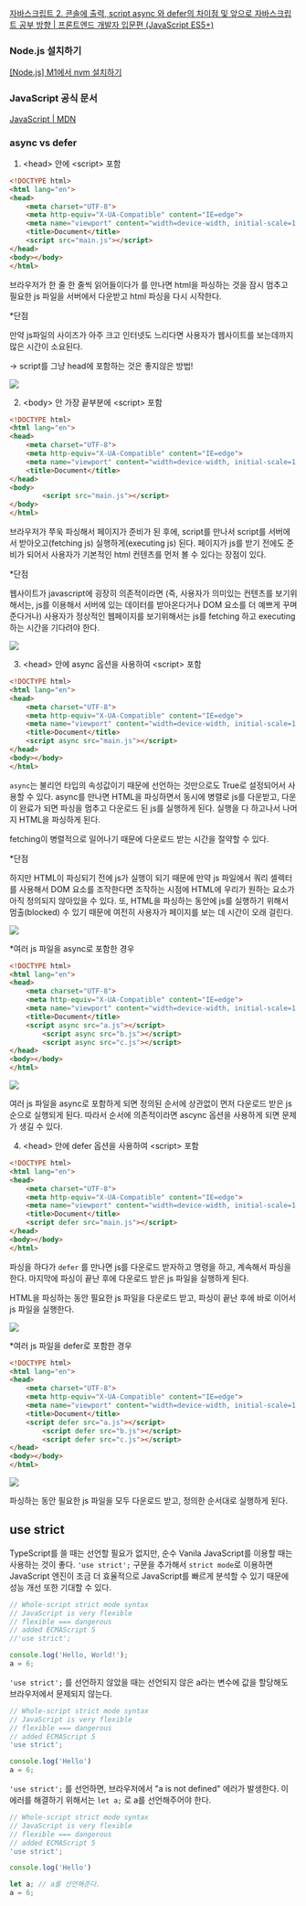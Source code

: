 [자바스크립트 2. 콘솔에 출력, script async 와 defer의 차이점 및 앞으로 자바스크립트 공부 방향 | 프론트엔드 개발자 입문편 (JavaScript ES5+)](https://youtu.be/tJieVCgGzhs)

### Node.js 설치하기

[[Node.js] M1에서 nvm 설치하기](https://cotak.tistory.com/156?category=456808)

### JavaScript 공식 문서

[JavaScript | MDN](https://developer.mozilla.org/en-US/docs/Web/JavaScript)

### async vs defer

1. &lt;head&gt; 안에 &lt;script&gt; 포함

```html
<!DOCTYPE html>
<html lang="en">
<head>
    <meta charset="UTF-8">
    <meta http-equiv="X-UA-Compatible" content="IE=edge">
    <meta name="viewport" content="width=device-width, initial-scale=1.0">
    <title>Document</title>
    <script src="main.js"></script>
</head>
<body></body>
</html>
```

브라우저가 한 줄 한 줄씩 읽어들이다가 <script src="main.js"></script>를 만나면 html을 파싱하는 것을 잠시 멈추고 필요한 js 파일을 서버에서 다운받고 html 파싱을 다시 시작한다.

*단점

만약 js파일의 사이즈가 아주 크고 인터넷도 느리다면 사용자가 웹사이트를 보는데까지 많은 시간이 소요된다. 

→ script를 그냥 head에 포함하는 것은 좋지않은 방법!

<img src="/Users/eun/TIL/javascript/img/head 안에 script 포함.png">

2. &lt;body&gt; 안 가장 끝부분에 &lt;script&gt; 포함

```html
<!DOCTYPE html>
<html lang="en">
<head>
    <meta charset="UTF-8">
    <meta http-equiv="X-UA-Compatible" content="IE=edge">
    <meta name="viewport" content="width=device-width, initial-scale=1.0">
    <title>Document</title>
</head>
<body>
		<script src="main.js"></script>
</body>
</html>
```

브라우저가 쭈욱 파싱해서 페이지가 준비가 된 후에, script를 만나서 script를 서버에서 받아오고(fetching js) 실행하게(executing js) 된다. 페이지가 js를 받기 전에도 준비가 되어서 사용자가 기본적인 html 컨텐츠를 먼저 볼 수 있다는 장점이 있다.

*단점

웹사이트가 javascript에 굉장히 의존적이라면 (즉, 사용자가 의미있는 컨텐츠를 보기위해서는, js를 이용해서 서버에 있는 데이터를 받아온다거나 DOM 요소를 더 예쁘게 꾸며준다거나) 사용자가 정상적인 웹페이지를 보기위해서는 js를 fetching 하고 executing 하는 시간을 기다려야 한다.

<img src="/Users/eun/TIL/javascript/img/body 안에 script 포함.png">

3. &lt;head> 안에 async 옵션을 사용하여 &lt;script> 포함

```html
<!DOCTYPE html>
<html lang="en">
<head>
    <meta charset="UTF-8">
    <meta http-equiv="X-UA-Compatible" content="IE=edge">
    <meta name="viewport" content="width=device-width, initial-scale=1.0">
    <title>Document</title>
    <script async src="main.js"></script>
</head>
<body></body>
</html>
```

`async`는 불리언 타입의 속성값이기 때문에 선언하는 것만으로도 True로 설정되어서 사용할 수 있다. async를 만나면 HTML을 파싱하면서 동시에 병렬로 js를 다운받고, 다운이 완료가 되면 파싱을 멈추고 다운로드 된 js를 실행하게 된다. 실행을 다 하고나서 나머지 HTML을 파싱하게 된다.

fetching이 병렬적으로 일어나기 때문에 다운로드 받는 시간을 절약할 수 있다.

*단점

하지만 HTML이 파싱되기 전에 js가 실행이 되기 때문에 만약 js 파일에서 쿼리 셀렉터를 사용해서 DOM 요소를 조작한다면 조작하는 시점에 HTML에 우리가 원하는 요소가 아직 정의되지 않아있을 수 있다. 또, HTML을 파싱하는 동안에 js를 실행하기 위해서 멈출(blocked) 수 있기 때문에 여전히 사용자가 페이지를 보는 데 시간이 오래 걸린다.

<img src="/Users/eun/TIL/javascript/img/async.png">

*여러 js 파일을 async로 포함한 경우

```html
<!DOCTYPE html>
<html lang="en">
<head>
    <meta charset="UTF-8">
    <meta http-equiv="X-UA-Compatible" content="IE=edge">
    <meta name="viewport" content="width=device-width, initial-scale=1.0">
    <title>Document</title>
    <script async src="a.js"></script>
		<script async src="b.js"></script>
		<script async src="c.js"></script>
</head>
<body></body>
</html>
```

<img src="/Users/eun/TIL/javascript/img/async2.png">

여러 js 파일을 async로 포함하게 되면 정의된 순서에 상관없이 먼저 다운로드 받은 js 순으로 실행되게 된다. 따라서 순서에 의존적이라면 ascync 옵션을 사용하게 되면 문제가 생길 수 있다.

4. &lt;head> 안에 defer 옵션을 사용하여 &lt;script> 포함

```html
<!DOCTYPE html>
<html lang="en">
<head>
    <meta charset="UTF-8">
    <meta http-equiv="X-UA-Compatible" content="IE=edge">
    <meta name="viewport" content="width=device-width, initial-scale=1.0">
    <title>Document</title>
    <script defer src="main.js"></script>
</head>
<body></body>
</html>
```

파싱을 하다가 `defer` 를 만나면 js를 다운로드 받자하고 명령을 하고, 계속해서 파싱을 한다. 마지막에 파싱이 끝난 후에 다운로드 받은 js 파일을 실행하게 된다.

HTML을 파싱하는 동안 필요한 js 파일을 다운로드 받고, 파싱이 끝난 후에 바로 이어서 js 파일을 실행한다.

<img src="/Users/eun/TIL/javascript/img/defer.png">

*여러 js 파일을 defer로 포함한 경우

```html
<!DOCTYPE html>
<html lang="en">
<head>
    <meta charset="UTF-8">
    <meta http-equiv="X-UA-Compatible" content="IE=edge">
    <meta name="viewport" content="width=device-width, initial-scale=1.0">
    <title>Document</title>
    <script defer src="a.js"></script>
		<script defer src="b.js"></script>
		<script defer src="c.js"></script>
</head>
<body></body>
</html>
```

<img src="/Users/eun/TIL/javascript/img/defer2.png">

파싱하는 동안 필요한 js 파일을 모두 다운로드 받고, 정의한 순서대로 실행하게 된다.

## use strict

TypeScript를 쓸 때는 선언할 필요가 없지만, 순수 Vanila JavaScript를 이용할 때는 사용하는 것이 좋다. `'use strict';` 구문을 추가해서 `strict mode`로 이용하면 JavaScript 엔진이 조금 더 효율적으로 JavaScript를 빠르게 분석할 수 있기 때문에 성능 개선 또한 기대할 수 있다.

```jsx
// Whole-script strict mode syntax
// JavaScript is very flexible
// flexible === dangerous
// added ECMAScript 5
//'use strict';

console.log('Hello, World!');
a = 6;
```

`'use strict';` 를 선언하지 않았을 때는 선언되지 않은 a라는 변수에 값을 할당해도 브라우저에서 문제되지 않는다.

```jsx
// Whole-script strict mode syntax
// JavaScript is very flexible
// flexible === dangerous
// added ECMAScript 5
'use strict';

console.log('Hello')
a = 6;
```

`'use strict';` 를 선언하면, 브라우저에서 "a is not defined" 에러가 발생한다. 이 에러를 해결하기 위해서는 `let a;` 로 a를 선언해주어야 한다.

```jsx
// Whole-script strict mode syntax
// JavaScript is very flexible
// flexible === dangerous
// added ECMAScript 5
'use strict';

console.log('Hello')

let a; // a를 선언해준다.
a = 6;
```